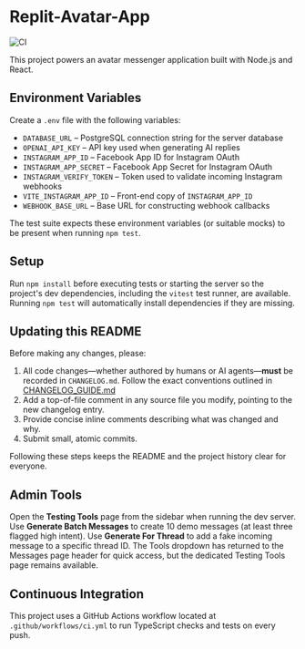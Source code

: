 # Replit-Avatar-App

![CI](https://github.com/owner/repo/actions/workflows/ci.yml/badge.svg)

This project powers an avatar messenger application built with Node.js and React.

## Environment Variables

Create a `.env` file with the following variables:

- `DATABASE_URL` – PostgreSQL connection string for the server database
- `OPENAI_API_KEY` – API key used when generating AI replies
- `INSTAGRAM_APP_ID` – Facebook App ID for Instagram OAuth
- `INSTAGRAM_APP_SECRET` – Facebook App Secret for Instagram OAuth
- `INSTAGRAM_VERIFY_TOKEN` – Token used to validate incoming Instagram webhooks
- `VITE_INSTAGRAM_APP_ID` – Front-end copy of `INSTAGRAM_APP_ID`
- `WEBHOOK_BASE_URL` – Base URL for constructing webhook callbacks

The test suite expects these environment variables (or suitable mocks) to be present when running `npm test`.

## Setup

Run `npm install` before executing tests or starting the server so the
project's dev dependencies, including the `vitest` test runner, are available.
Running `npm test` will automatically install dependencies if they are missing.

## Updating this README

Before making any changes, please:

1. All code changes—whether authored by humans or AI agents—**must** be recorded in `CHANGELOG.md`. Follow the exact conventions outlined in
[CHANGELOG_GUIDE.md](./CHANGELOG_GUIDE.md)
2. Add a top-of-file comment in any source file you modify, pointing to the new changelog entry.
3. Provide concise inline comments describing what was changed and why.
4. Submit small, atomic commits.

Following these steps keeps the README and the project history clear for everyone.

## Admin Tools

Open the **Testing Tools** page from the sidebar when running the dev server.
Use **Generate Batch Messages** to create 10 demo messages (at least three flagged high intent).
Use **Generate For Thread** to add a fake incoming message to a specific thread ID.
The Tools dropdown has returned to the Messages page header for quick access, but the dedicated Testing Tools page remains available.

## Continuous Integration

This project uses a GitHub Actions workflow located at `.github/workflows/ci.yml` to
run TypeScript checks and tests on every push.
